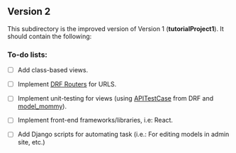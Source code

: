 ## Version 2

This subdirectory is the improved version of Version 1 (**tutorialProject1**). It should contain the following:

### To-do lists:

* [ ] Add class-based views.

* [ ] Implement [DRF Routers](https://www.django-rest-framework.org/api-guide/routers/) for URLS.

* [ ] Implement unit-testing for views (using [APITestCase](https://www.django-rest-framework.org/api-guide/testing/#api-test-cases) from DRF and [model_mommy](https://model-mommy.readthedocs.io/en/latest/basic_usage.html)).

* [ ] Implement front-end frameworks/libraries, i.e: React.

* [ ] Add Django scripts for automating task (i.e.: For editing models in admin site, etc.)
